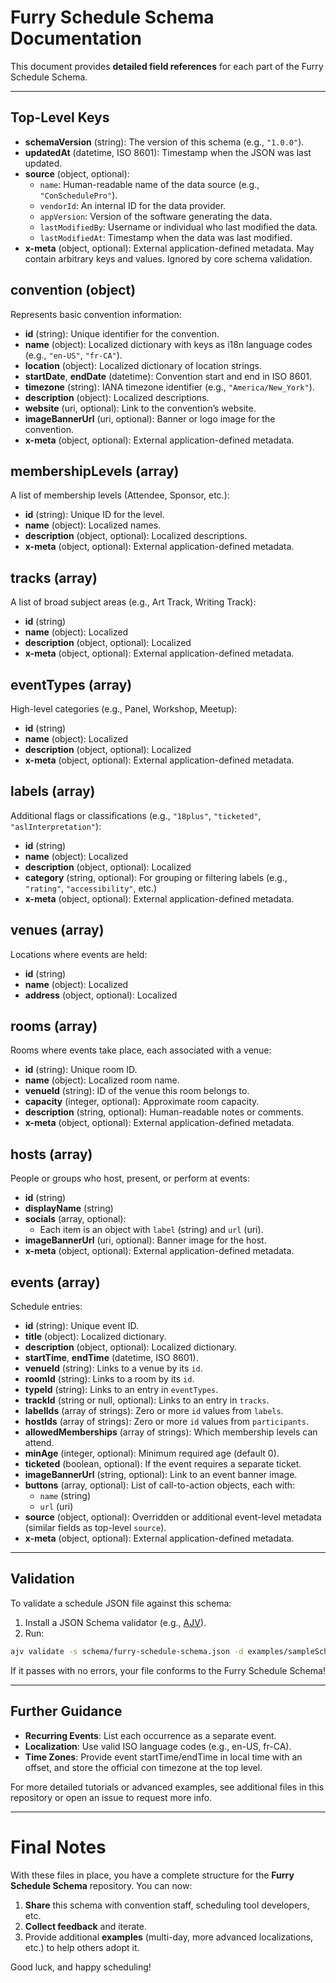 # Furry Schedule Schema Documentation

This document provides **detailed field references** for each part of the Furry Schedule Schema.

---

## Top-Level Keys

- **schemaVersion** (string): The version of this schema (e.g., `"1.0.0"`).
- **updatedAt** (datetime, ISO 8601): Timestamp when the JSON was last updated.
- **source** (object, optional):
  - `name`: Human-readable name of the data source (e.g., `"ConSchedulePro"`).
  - `vendorId`: An internal ID for the data provider.
  - `appVersion`: Version of the software generating the data.
  - `lastModifiedBy`: Username or individual who last modified the data.
  - `lastModifiedAt`: Timestamp when the data was last modified.
- **x-meta** (object, optional): External application-defined metadata. May contain arbitrary keys and values. Ignored by core schema validation.


## convention (object)

Represents basic convention information:

- **id** (string): Unique identifier for the convention.
- **name** (object): Localized dictionary with keys as i18n language codes (e.g., `"en-US"`, `"fr-CA"`).
- **location** (object): Localized dictionary of location strings.
- **startDate**, **endDate** (datetime): Convention start and end in ISO 8601.
- **timezone** (string): IANA timezone identifier (e.g., `"America/New_York"`).
- **description** (object): Localized descriptions.
- **website** (uri, optional): Link to the convention’s website.
- **imageBannerUrl** (uri, optional): Banner or logo image for the convention.
- **x-meta** (object, optional): External application-defined metadata.

## membershipLevels (array)

A list of membership levels (Attendee, Sponsor, etc.):

- **id** (string): Unique ID for the level.
- **name** (object): Localized names.
- **description** (object, optional): Localized descriptions.
- **x-meta** (object, optional): External application-defined metadata.

## tracks (array)

A list of broad subject areas (e.g., Art Track, Writing Track):

- **id** (string)
- **name** (object): Localized
- **description** (object, optional): Localized
- **x-meta** (object, optional): External application-defined metadata.

## eventTypes (array)

High-level categories (e.g., Panel, Workshop, Meetup):

- **id** (string)
- **name** (object): Localized
- **description** (object, optional): Localized
- **x-meta** (object, optional): External application-defined metadata.

## labels (array)

Additional flags or classifications (e.g., `"18plus"`, `"ticketed"`, `"aslInterpretation"`):

- **id** (string)
- **name** (object): Localized
- **description** (object, optional): Localized
- **category** (string, optional): For grouping or filtering labels (e.g., `"rating"`, `"accessibility"`, etc.)
- **x-meta** (object, optional): External application-defined metadata.

## venues (array)

Locations where events are held:

- **id** (string)
- **name** (object): Localized
- **address** (object, optional): Localized

## rooms (array)

Rooms where events take place, each associated with a venue:

- **id** (string): Unique room ID.
- **name** (object): Localized room name.
- **venueId** (string): ID of the venue this room belongs to.
- **capacity** (integer, optional): Approximate room capacity.
- **description** (string, optional): Human-readable notes or comments.
- **x-meta** (object, optional): External application-defined metadata.

## hosts (array)

People or groups who host, present, or perform at events:

- **id** (string)
- **displayName** (string)
- **socials** (array, optional):
  - Each item is an object with `label` (string) and `url` (uri).
- **imageBannerUrl** (uri, optional): Banner image for the host.
- **x-meta** (object, optional): External application-defined metadata.

## events (array)

Schedule entries:

- **id** (string): Unique event ID.
- **title** (object): Localized dictionary.
- **description** (object, optional): Localized dictionary.
- **startTime**, **endTime** (datetime, ISO 8601).
- **venueId** (string): Links to a venue by its `id`.
- **roomId** (string): Links to a room by its `id`.
- **typeId** (string): Links to an entry in `eventTypes`.
- **trackId** (string or null, optional): Links to an entry in `tracks`.
- **labelIds** (array of strings): Zero or more `id` values from `labels`.
- **hostIds** (array of strings): Zero or more `id` values from `participants`.
- **allowedMemberships** (array of strings): Which membership levels can attend.
- **minAge** (integer, optional): Minimum required age (default 0).
- **ticketed** (boolean, optional): If the event requires a separate ticket.
- **imageBannerUrl** (string, optional): Link to an event banner image.
- **buttons** (array, optional): List of call-to-action objects, each with:
  - `name` (string)
  - `url` (uri)
- **source** (object, optional): Overridden or additional event-level metadata (similar fields as top-level `source`).
- **x-meta** (object, optional): External application-defined metadata.

---

## Validation

To validate a schedule JSON file against this schema:

1. Install a JSON Schema validator (e.g., [AJV](https://ajv.js.org/)).
2. Run:

```bash
ajv validate -s schema/furry-schedule-schema.json -d examples/sampleSchedule.json
```

If it passes with no errors, your file conforms to the Furry Schedule Schema!

---

## Further Guidance
- **Recurring Events**: List each occurrence as a separate event.
- **Localization**: Use valid ISO language codes (e.g., en-US, fr-CA).
- **Time Zones**: Provide event startTime/endTime in local time with an offset, and store the official con timezone at the top level.

For more detailed tutorials or advanced examples, see additional files in this repository or open an issue to request more info.

---

# Final Notes

With these files in place, you have a complete structure for the **Furry Schedule Schema** repository. You can now:

1. **Share** this schema with convention staff, scheduling tool developers, etc.
2. **Collect feedback** and iterate.
3. Provide additional **examples** (multi-day, more advanced localizations, etc.) to help others adopt it.

Good luck, and happy scheduling!
